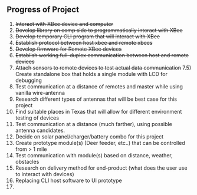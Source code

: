 ## Progress of Project

1) ~~Interact with XBee device and computer~~
2) ~~Develop library on comp side to programmatically interact with XBee~~
3) ~~Develop temporary CLI program that will interact with XBee~~
4) ~~Establish protocol between host xbee and remote xbees~~
5) ~~Develop firmware for Remote XBee devices~~
6) ~~Establish working full-duplex communication between host and remote devices~~
7) ~~Attach sensors to remote devices to test actual data communication~~
7.5) Create standalone box that holds a single module with LCD for debugging
8) Test communication at a distance of remotes and master while using vanilla wire-antenna
9) Research different types of antennas that will be best case for this project
10) Find suitable places in Texas that will allow for different environment testing of devices
11) Test communication at a distance (much farther), using possible antenna candidates.
12) Decide on solar panel/charger/battery combo for this project
13) Create prototype module(s) (Deer feeder, etc..) that can be controlled from > 1 mile
14) Test communication with module(s) based on distance, weather, obstacles
15) Research on delivery method for end-product (what does the user use to interact with devices)
16) Replacing CLI host software to UI prototype
17) 
